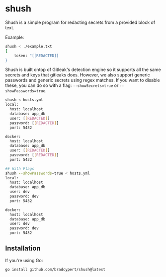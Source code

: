 # shush
Shush is a simple program for redacting secrets from a provided block of text.

Example:

```bash
shush < ./example.txt
{
    token: "[[REDACTED]]
}
```

Shush is built ontop of Gitleak's detection engine so it supports all the same secrets and keys that gitleaks does. However, we also support generic passwords and generic secrets using regex matches. If you want to disable these, you can do so with a flag: `--showSecrets=true` or `--showPasswords=true`.

```bash
shush < hosts.yml
local:
  host: localhost
  database: app_db
  user: [[REDACTED]]
  password: [[REDACTED]]
  port: 5432

docker:
  host: localhost
  database: app_db
  user: [[REDACTED]]
  password: [[REDACTED]]
  port: 5432

## With Flags
shush --showPasswords=true < hosts.yml
local:
  host: localhost
  database: app_db
  user: dev
  password: dev
  port: 5432

docker:
  host: localhost
  database: app_db
  user: dev
  password: dev
  port: 5432
```

## Installation

If you're using Go:

```bash
go install github.com/bradcypert/shush@latest
```